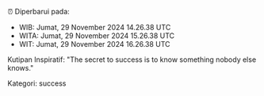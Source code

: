 ⏰ Diperbarui pada:
- WIB: Jumat, 29 November 2024 14.26.38 UTC
- WITA: Jumat, 29 November 2024 15.26.38 UTC
- WIT: Jumat, 29 November 2024 16.26.38 UTC

Kutipan Inspiratif:
"The secret to success is to know something nobody else knows."


Kategori: success


